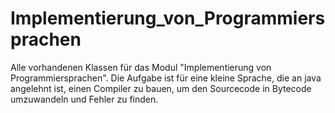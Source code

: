 # Implementierung_von_Programmiersprachen

Alle vorhandenen Klassen für das Modul "Implementierung von Programmiersprachen". Die Aufgabe ist für eine kleine Sprache, die an java angelehnt ist, einen Compiler zu bauen, um den Sourcecode in Bytecode umzuwandeln und Fehler zu finden.
